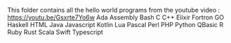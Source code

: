 This folder contains all the hello world programs from the youtube video : https://youtu.be/Gsxrte7Yo6w
Ada 
Assembly 
Bash 
C 
C++ 
Elixir 
Fortron 
GO 
Haskell 
HTML 
Java 
Javascript 
Kotlin 
Lua 
Pascal 
Perl 
PHP 
Python 
QBasic 
R 
Ruby 
Rust 
Scala 
Swift 
Typescript 
